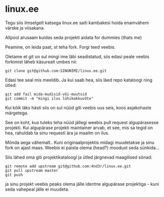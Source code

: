 linux.ee
========

Tegu siis ilmselgelt katsega linux.ee saiti kambakesi hoida enamvähem värske ja viisakana.

Allpool arusaam kuidas seda projekti aidata for dummies (thats me)

Peamine, on leida paat, st teha fork.
Forgi teed veebis.

Oletame et git on sul mingi ime läbi seadistatud, siis edasi peale veebis forkimist läheb käsurealt umbes nii:

```
git clone git@github.com:SINUNIMI/linux.ee.git
```

Edasi tee seal mis meeldib. Ja kui saab hea, siis läed repo kataloogi ning ütled:

```
git add fail mida-mudisid-või-muutsid
git commit -m "mingi ilus lühikokkuvõte" 
```

Kui kõik läks hästi siis on sul nüüd giti veebis uus seis, koos asjakohaste märgetega.

See on koht, kus tuleks teha nüüd jällegi weebis pull request algupärasesse projekti. 
Kui algupärase projekti maintainer arvab, et see, mis sa tegid on hea, rahuldab ta sinu requesti ära ja maailm on ilus.

Mõnda aega vähemalt.. Kuni originaalprojektis midagi muudetakse ja sinu fork on ajast maas. 
Weebis ei paista olema (head?) moodust seda sünkida...

Siis lähed oma giti projektikataloogi ja ütled järgnevad maagilised sõnad:

```
git remote add upstream git@github.com:4nd3r/linux.ee.git
git pull upstream master
git push
```

ja sinu projekt veebis peaks olema jälle identne algupärase projektiga - kuni seda vahepeal jälle ei muudeta.




